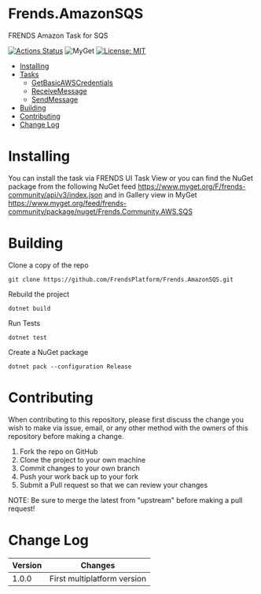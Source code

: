 # Frends.AmazonSQS

FRENDS Amazon Task for SQS

 [![Actions Status](https://github.com/FrendsPlatform/Frends.AmazonSQS/workflows/PackAndPushAfterMerge/badge.svg)](https://github.com/FrendsPlatform/Frends.AmazonSQS/actions) ![MyGet](https://img.shields.io/myget/FrendsPlatform/v/Frends.AmazonSQS) [![License: MIT](https://img.shields.io/badge/License-MIT-yellow.svg)](https://opensource.org/licenses/MIT) 

- [Installing](#installing)
- [Tasks](#tasks)
     - [GetBasicAWSCredentials](#GetBasicAWSCredentials)
     - [ReceiveMessage](#ReceiveMessage)
     - [SendMessage](#SendMessage)
- [Building](#building)
- [Contributing](#contributing)
- [Change Log](#change-log)

# Installing

You can install the task via FRENDS UI Task View or you can find the NuGet package from the following NuGet feed
https://www.myget.org/F/frends-community/api/v3/index.json and in Gallery view in MyGet https://www.myget.org/feed/frends-community/package/nuget/Frends.Community.AWS.SQS

# Building

Clone a copy of the repo

`git clone https://github.com/FrendsPlatform/Frends.AmazonSQS.git`

Rebuild the project

`dotnet build`

Run Tests

`dotnet test`

Create a NuGet package

`dotnet pack --configuration Release`

# Contributing
When contributing to this repository, please first discuss the change you wish to make via issue, email, or any other method with the owners of this repository before making a change.

1. Fork the repo on GitHub
2. Clone the project to your own machine
3. Commit changes to your own branch
4. Push your work back up to your fork
5. Submit a Pull request so that we can review your changes

NOTE: Be sure to merge the latest from "upstream" before making a pull request!

# Change Log

| Version | Changes |
| ------- | ------- |
| 1.0.0   | First multiplatform version | 
